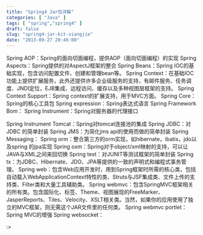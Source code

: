 ```yaml
---
title: "Spring4 Jar包详解"
categories: [ "Java" ]
tags: [ "spring","spring4" ]
draft: false
slug: "spring4-jar-kit-xiangjie"
date: "2013-09-27 20:46:00"
---
```


Spring AOP：Spring的面向切面编程，提供AOP（面向切面编程）的实现
Spring Aspects：Spring提供的对AspectJ框架的整合
Spring Beans：Spring IOC的基础实现，包含访问配置文件、创建和管理bean等。
Spring Context：在基础IOC功能上提供扩展服务，此外还提供许多企业级服务的支持，有邮件服务、任务调度、JNDI定位，EJB集成、远程访问、缓存以及多种视图层框架的支持。
Spring Context Support：Spring context的扩展支持，用于MVC方面。
Spring Core：Spring的核心工具包
Spring expression：Spring表达式语言
Spring Framework Bom：
Spring Instrument：Spring对服务器的代理接口


<!--more-->


Spring Instrument Tomcat：Spring对tomcat连接池的集成
Spring JDBC：对JDBC 的简单封装
Spring JMS：为简化jms api的使用而做的简单封装
Spring Messaging：
Spring orm：整合第三方的orm实现，如hibernate，ibatis，jdo以及spring 的jpa实现
Spring oxm：Spring对于object/xml映射的支持，可以让JAVA与XML之间来回切换
Spring test：对JUNIT等测试框架的简单封装
Spring tx：为JDBC、Hibernate、JDO、JPA等提供的一致的声明式和编程式事务管理。
Spring web：包含Web应用开发时，用到Spring框架时所需的核心类，包括自动载入WebApplicationContext特性的类、Struts与JSF集成类、文件上传的支持类、Filter类和大量工具辅助类。
Spring webmvc：包含SpringMVC框架相关的所有类。包含国际化、标签、Theme、视图展现的FreeMarker、JasperReports、Tiles、Velocity、XSLT相关类。当然，如果你的应用使用了独立的MVC框架，则无需这个JAR文件里的任何类。
Spring webmvc portlet：Spring MVC的增强
Spring websocket：

:>